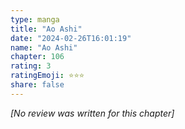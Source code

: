 ```yaml
---
type: manga
title: "Ao Ashi"
date: "2024-02-26T16:01:19"
name: "Ao Ashi"
chapter: 106
rating: 3
ratingEmoji: ⭐️⭐️⭐️
share: false
---
```


*[No review was written for this chapter]*
